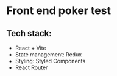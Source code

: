 # Front end poker test

## Tech stack:

-   React + Vite
-   State management: Redux
-   Styling: Styled Components
-   React Router
